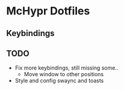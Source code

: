 # McHypr Dotfiles

## Keybindings

## TODO
- Fix more keybindings, still missing some..
  - Move window to other positions
- Style and config swaync and toasts
